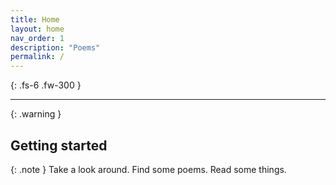 ```yaml
---
title: Home
layout: home
nav_order: 1
description: "Poems"
permalink: /
---
```



{: .fs-6 .fw-300 }

---

{: .warning }


## Getting started
{: .note }
Take a look around. Find some poems. Read some things.

